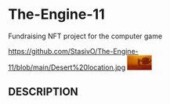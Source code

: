 # The-Engine-11
Fundraising NFT project for the computer game

https://github.com/StasivO/The-Engine-11/blob/main/Desert%20location.jpg
<img src="https://github.com/StasivO/The-Engine-11/blob/main/Desert%20location.jpg" alt="" style="max-width: 50px;">

<h2>DESCRIPTION</h2>
